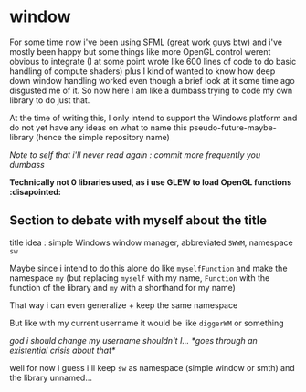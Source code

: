 # window

For some time now i've been using SFML (great work guys btw) and i've mostly been
happy but some things like more OpenGL control werent obvious to integrate (I at
some point wrote like 600 lines of code to do basic handling of compute shaders)
plus I kind of wanted to know how deep down window handling worked even though a
brief look at it some time ago disgusted me of it. So now here I am like a dumbass
trying to code my own library to do just that.

At the time of writing this, I only intend to support the Windows platform and do
not yet have any ideas on what to name this pseudo-future-maybe-library (hence the
simple repository name)

*Note to self that i'll never read again : commit more frequently you dumbass*

**Technically not 0 libraries used, as i use GLEW to load OpenGL functions :disapointed:**

## Section to debate with myself about the title

title idea : simple Windows window manager, abbreviated ``SWWM``, namespace ``sw``

Maybe since i intend to do this alone do like ``myselfFunction`` and make the 
namespace ``my`` (but replacing ``myself`` with my name, ``Function`` with the 
function of the library and ``my`` with a shorthand for my name)

That way i can even generalize + keep the same namespace

But like with my current username it would be like ``diggerWM`` or something

*god i should change my username shouldn't I... \*goes through an existential crisis 
about that\**

well for now i guess i'll keep ``sw`` as namespace (simple window or smth) and the 
library unnamed...

